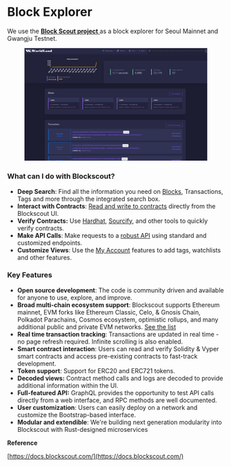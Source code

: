 # Block Explorer

We use the [**Block Scout project** ](https://github.com/blockscout/blockscout)as a block explorer for Seoul Mainnet and Gwangju Testnet.

<figure><img src="../.gitbook/assets/image.png" alt=""><figcaption></figcaption></figure>

### **What can I do with Blockscout?**

* **Deep Search**: Find all the information you need on [Blocks](broken-reference), Transactions, Tags and more through the integrated search box.
* **Interact with Contracts**: [Read and write to contracts](broken-reference) directly from the Blockscout UI.
* **Verify Contracts:**  Use [Hardhat](broken-reference), [Sourcify](broken-reference), and other tools to quickly verify  contracts.
* **Make API Calls**: Make requests to a [robust API](broken-reference) using standard and customized endpoints.
* **Customize Views**: Use the [My Account](broken-reference) features to add tags, watchlists and other features.



### **Key Features**

* **Open source development**: The code is community driven and available for anyone to use, explore, and improve.
* **Broad multi-chain ecosystem support**: Blockscout supports Ethereum mainnet, EVM forks like Ethereum Classic, Celo, & Gnosis Chain, Polkadot Parachains, Cosmos ecosystem, optimistic rollups, and many additional public and private EVM networks. [See the list](broken-reference)
* **Real time transaction tracking**: Transactions are updated in real time - no page refresh required. Infinite scrolling is also enabled.
* **Smart contract interaction**: Users can read and verify Solidity & Vyper smart contracts and access pre-existing contracts to fast-track development.&#x20;
* **Token support**: Support for ERC20 and ERC721 tokens.
* **Decoded views:** Contract method calls and logs are decoded to provide additional information within the UI.
* **Full-featured API:** GraphQL provides the opportunity to test API calls directly from a web interface, and RPC methods are well documented.
* **User customization**: Users can easily deploy on a network and customize the Bootstrap-based interface.
* **Modular and extendible**: We're building next generation modularity into Blockscout with Rust-designed microservices



**Reference**

[https://docs.blockscout.com/](https://docs.blockscout.com/)
